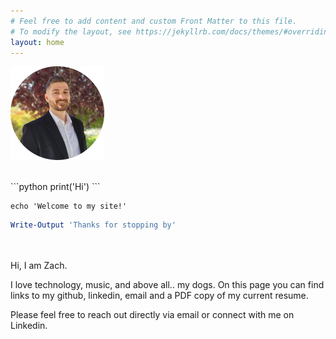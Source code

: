 ```yaml
---
# Feel free to add content and custom Front Matter to this file.
# To modify the layout, see https://jekyllrb.com/docs/themes/#overriding-theme-defaults
layout: home
---
```


![](/assets/img/profile.png)

<br>
```python 
print('Hi')
```

```shell
echo 'Welcome to my site!'
```

```powershell
Write-Output 'Thanks for stopping by'
```

<br><br>
Hi, I am Zach. 

I love technology, music, and above all.. my dogs. On this page you can find links to my github, linkedin, email and a PDF copy of my current resume. 

Please feel free to reach out directly via email or connect with me on Linkedin.